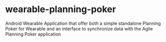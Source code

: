 wearable-planning-poker
=======================

Android Wearable Application that offer both a simple standalone Planning Poker for Wearable and an interface to synchronize data with the Agile Planning Poker application
